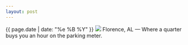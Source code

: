 ```yaml
---
layout: post
---
```


<p>
  <time>{{ page.date | date: "%e %B %Y" }}</time>
  <img src="https://s3.amazonaws.com/life.aaronjgreenberg.com/360.jpg">
  Florence, AL — Where a quarter buys you an hour on the parking meter.
</p>
